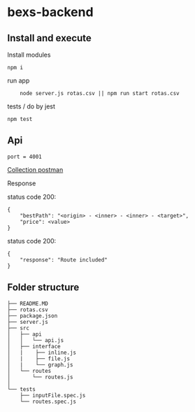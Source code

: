 # bexs-backend

## Install and execute
Install modules

```
npm i
```

run app
```                          or  
    node server.js rotas.csv || npm run start rotas.csv
```

tests / do by jest
```
npm test
```

## Api 
```
port = 4001
```
[Collection postman](https://www.getpostman.com/collections/3e1c93c3657a6674cbef)

Response

status code 200:
```
{
    "bestPath": "<origin> - <inner> - <inner> - <target>",
    "price": <value>
}
```

status code 200:
```
{
    "response": "Route included"
}
```


##  Folder structure
```
├── README.MD
├── rotas.csv
├── package.json
├── server.js
├── src
│   ├── api
│   │   └── api.js
│   ├── interface
│   |    ├── inline.js
│   |    ├── file.js
│   |    └── graph.js
│   └── routes
│       └── routes.js
│   
└── tests
    ├── inputFile.spec.js
    └── routes.spec.js
```
